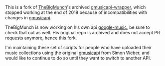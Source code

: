 This is a fork of [TheBigMunch](https://github.com/thebigmunch)'s archived [gmusicapi-wrapper](https://github.com/thebigmunch/gmusicapi-wrapper), which stopped working at the end of 2018 because of incompatibilities with changes in [gmusicapi](https://github.com/simon-weber/gmusicapi). 

TheBigMunch is now working on his own api [google-music](https://github.com/thebigmunch/google-music), be sure to check that out as well. His original repo is archived and does not accept PR requests anymore, hence this fork.

I'm maintaining these set of scripts for people who have uploaded their music collections using the original [gmusicapi](https://github.com/simon-weber/gmusicapi) from Simon Weber, and would like to continue to do so until they want to switch to another API.
